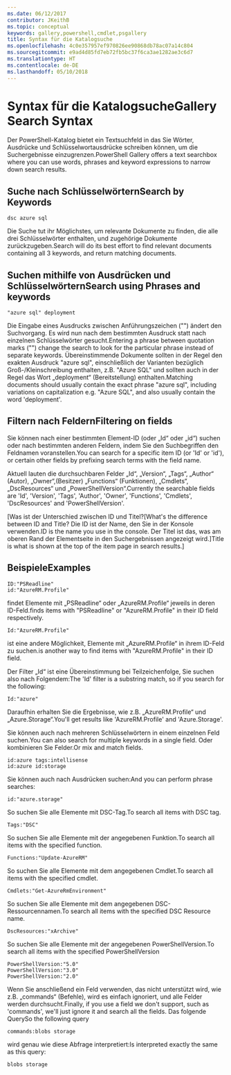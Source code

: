 ```yaml
---
ms.date: 06/12/2017
contributor: JKeithB
ms.topic: conceptual
keywords: gallery,powershell,cmdlet,psgallery
title: Syntax für die Katalogsuche
ms.openlocfilehash: 4c0e357957ef970826ee90868db78ac07a14c804
ms.sourcegitcommit: e9ad4d85fd7eb72fb5bc37f6ca3ae1282ae3c6d7
ms.translationtype: HT
ms.contentlocale: de-DE
ms.lasthandoff: 05/10/2018
---
```

# <a name="gallery-search-syntax"></a><span data-ttu-id="ec142-103">Syntax für die Katalogsuche</span><span class="sxs-lookup"><span data-stu-id="ec142-103">Gallery Search Syntax</span></span>

<span data-ttu-id="ec142-104">Der PowerShell-Katalog bietet ein Textsuchfeld in das Sie Wörter, Ausdrücke und Schlüsselwortausdrücke schreiben können, um die Suchergebnisse einzugrenzen.</span><span class="sxs-lookup"><span data-stu-id="ec142-104">PowerShell Gallery offers a text searchbox where you can use words, phrases and keyword expressions to narrow down search results.</span></span>

## <a name="search-by-keywords"></a><span data-ttu-id="ec142-105">Suche nach Schlüsselwörtern</span><span class="sxs-lookup"><span data-stu-id="ec142-105">Search by Keywords</span></span>

    dsc azure sql

<span data-ttu-id="ec142-106">Die Suche tut ihr Möglichstes, um relevante Dokumente zu finden, die alle drei Schlüsselwörter enthalten, und zugehörige Dokumente zurückzugeben.</span><span class="sxs-lookup"><span data-stu-id="ec142-106">Search will do its best effort to find relevant documents containing all 3 keywords, and return matching documents.</span></span>

## <a name="search-using-phrases-and-keywords"></a><span data-ttu-id="ec142-107">Suchen mithilfe von Ausdrücken und Schlüsselwörtern</span><span class="sxs-lookup"><span data-stu-id="ec142-107">Search using Phrases and keywords</span></span>

    "azure sql" deployment

<span data-ttu-id="ec142-108">Die Eingabe eines Ausdrucks zwischen Anführungszeichen ("") ändert den Suchvorgang. Es wird nun nach dem bestimmten Ausdruck statt nach einzelnen Schlüsselwörter gesucht.</span><span class="sxs-lookup"><span data-stu-id="ec142-108">Entering a phrase between quotation marks ("") change the search to look for the particular phrase instead of separate keywords.</span></span>
<span data-ttu-id="ec142-109">Übereinstimmende Dokumente sollten in der Regel den exakten Ausdruck "azure sql", einschließlich der Varianten bezüglich Groß-/Kleinschreibung enthalten, z.B. "Azure SQL" und sollten auch in der Regel das Wort „deployment“ (Bereitstellung) enthalten.</span><span class="sxs-lookup"><span data-stu-id="ec142-109">Matching documents should usually contain the exact phrase "azure sql", including variations on capitalization e.g. "Azure SQL", and also usually contain the word 'deployment'.</span></span>

## <a name="filtering-on-fields"></a><span data-ttu-id="ec142-110">Filtern nach Feldern</span><span class="sxs-lookup"><span data-stu-id="ec142-110">Filtering on fields</span></span>

<span data-ttu-id="ec142-111">Sie können nach einer bestimmten Element-ID (oder „Id“ oder „id“) suchen oder nach bestimmten anderen Feldern, indem Sie den Suchbegriffen den Feldnamen voranstellen.</span><span class="sxs-lookup"><span data-stu-id="ec142-111">You can search for a specific item ID (or 'Id' or 'id'), or certain other fields by prefixing search terms with the field name.</span></span>

<span data-ttu-id="ec142-112">Aktuell lauten die durchsuchbaren Felder „Id“, „Version“, „Tags“, „Author“ (Autor), „Owner“,(Besitzer) „Functions“ (Funktionen), „Cmdlets“, „DscResources“ und „PowerShellVersion“.</span><span class="sxs-lookup"><span data-stu-id="ec142-112">Currently the searchable fields are 'Id', 'Version', 'Tags', 'Author', 'Owner', 'Functions', 'Cmdlets', 'DscResources' and 'PowerShellVersion'.</span></span>

<span data-ttu-id="ec142-113">[Was ist der Unterschied zwischen ID und Titel?</span><span class="sxs-lookup"><span data-stu-id="ec142-113">[What's the difference between ID and Title?</span></span> <span data-ttu-id="ec142-114">Die ID ist der Name, den Sie in der Konsole verwenden.</span><span class="sxs-lookup"><span data-stu-id="ec142-114">ID is the name you use in the console.</span></span> <span data-ttu-id="ec142-115">Der Titel ist das, was am oberen Rand der Elementseite in den Suchergebnissen angezeigt wird.]</span><span class="sxs-lookup"><span data-stu-id="ec142-115">Title is what is shown at the top of the item page in search results.]</span></span>

## <a name="examples"></a><span data-ttu-id="ec142-116">Beispiele</span><span class="sxs-lookup"><span data-stu-id="ec142-116">Examples</span></span>

    ID:"PSReadline"
    id:"AzureRM.Profile"

<span data-ttu-id="ec142-117">findet Elemente mit „PSReadline“ oder „AzureRM.Profile“ jeweils in deren ID-Feld.</span><span class="sxs-lookup"><span data-stu-id="ec142-117">finds items with "PSReadline" or "AzureRM.Profile" in their ID field respectively.</span></span>

    Id:"AzureRM.Profile"

<span data-ttu-id="ec142-118">ist eine andere Möglichkeit, Elemente mit „AzureRM.Profile“ in ihrem ID-Feld zu suchen.</span><span class="sxs-lookup"><span data-stu-id="ec142-118">is another way to find items with "AzureRM.Profile" in their ID field.</span></span>

<span data-ttu-id="ec142-119">Der Filter „Id“ ist eine Übereinstimmung bei Teilzeichenfolge, Sie suchen also nach Folgendem:</span><span class="sxs-lookup"><span data-stu-id="ec142-119">The 'Id' filter is a substring match, so if you search for the following:</span></span>

    Id:"azure"

<span data-ttu-id="ec142-120">Daraufhin erhalten Sie die Ergebnisse, wie z.B. „AzureRM.Profile“ und „Azure.Storage“.</span><span class="sxs-lookup"><span data-stu-id="ec142-120">You'll get results like 'AzureRM.Profile' and 'Azure.Storage'.</span></span>

<span data-ttu-id="ec142-121">Sie können auch nach mehreren Schlüsselwörtern in einem einzelnen Feld suchen.</span><span class="sxs-lookup"><span data-stu-id="ec142-121">You can also search for multiple keywords in a single field.</span></span> <span data-ttu-id="ec142-122">Oder kombinieren Sie Felder.</span><span class="sxs-lookup"><span data-stu-id="ec142-122">Or mix and match fields.</span></span>

    id:azure tags:intellisense
    id:azure id:storage

<span data-ttu-id="ec142-123">Sie können auch nach Ausdrücken suchen:</span><span class="sxs-lookup"><span data-stu-id="ec142-123">And you can perform phrase searches:</span></span>

    id:"azure.storage"


<span data-ttu-id="ec142-124">So suchen Sie alle Elemente mit DSC-Tag.</span><span class="sxs-lookup"><span data-stu-id="ec142-124">To search all items with DSC tag.</span></span>

    Tags:"DSC"

<span data-ttu-id="ec142-125">So suchen Sie alle Elemente mit der angegebenen Funktion.</span><span class="sxs-lookup"><span data-stu-id="ec142-125">To search all items with the specified function.</span></span>

    Functions:"Update-AzureRM"

<span data-ttu-id="ec142-126">So suchen Sie alle Elemente mit dem angegebenen Cmdlet.</span><span class="sxs-lookup"><span data-stu-id="ec142-126">To search all items with the specified cmdlet.</span></span>

    Cmdlets:"Get-AzureRmEnvironment"

<span data-ttu-id="ec142-127">So suchen Sie alle Elemente mit dem angegebenen DSC-Ressourcennamen.</span><span class="sxs-lookup"><span data-stu-id="ec142-127">To search all items with the specified DSC Resource name.</span></span>

    DscResources:"xArchive"

<span data-ttu-id="ec142-128">So suchen Sie alle Elemente mit der angegebenen PowerShellVersion.</span><span class="sxs-lookup"><span data-stu-id="ec142-128">To search all items with the specified PowerShellVersion</span></span>

    PowerShellVersion:"5.0"
    PowerShellVersion:"3.0"
    PowerShellVersion:"2.0"


<span data-ttu-id="ec142-129">Wenn Sie anschließend ein Feld verwenden, das nicht unterstützt wird, wie z.B. „commands“ (Befehle), wird es einfach ignoriert, und alle Felder werden durchsucht.</span><span class="sxs-lookup"><span data-stu-id="ec142-129">Finally, if you use a field we don't support, such as 'commands', we'll just ignore it and search all the fields.</span></span> <span data-ttu-id="ec142-130">Das folgende Query</span><span class="sxs-lookup"><span data-stu-id="ec142-130">So the following query</span></span>

    commands:blobs storage

<span data-ttu-id="ec142-131">wird genau wie diese Abfrage interpretiert:</span><span class="sxs-lookup"><span data-stu-id="ec142-131">Is interpreted exactly the same as this query:</span></span>

    blobs storage